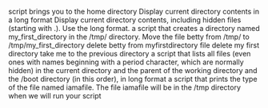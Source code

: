 script brings you to the home directory
Display current directory contents in a long format
Display current directory contents, including hidden files (starting with .). Use the long format.
a script that creates a directory named my_first_directory in the /tmp/ directory.
Move the file betty from /tmp/ to /tmp/my_first_directory
delete betty from myfirstdirectory file
delete my first directory
take me to the previous directory
a script that lists all files (even ones with names beginning with a period character, which are normally hidden) in the current directory and the parent of the working directory and the /boot directory (in this order), in long format
 a script that prints the type of the file named iamafile. The file iamafile will be in the /tmp directory when we will run your script
